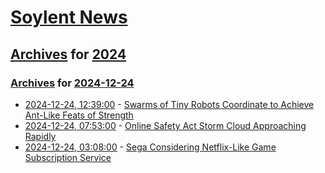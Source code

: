 # [Soylent News](../../../README.md)

## [Archives](../../index.md) for [2024](../index.md)

### [Archives](../../index.md) for [2024-12-24](index.md)

* [2024-12-24, 12:39:00](https://soylentnews.org/article.pl?sid=24/12/23/041236&from=rss) - [Swarms of Tiny Robots Coordinate to Achieve Ant-Like Feats of Strength](https://soylentnews.org/article.pl?sid=24/12/23/041236&from=rss)
* [2024-12-24, 07:53:00](https://soylentnews.org/article.pl?sid=24/12/23/0051244&from=rss) - [Online Safety Act Storm Cloud Approaching Rapidly](https://soylentnews.org/article.pl?sid=24/12/23/0051244&from=rss)
* [2024-12-24, 03:08:00](https://soylentnews.org/article.pl?sid=24/12/23/0030210&from=rss) - [Sega Considering Netflix-Like Game Subscription Service](https://soylentnews.org/article.pl?sid=24/12/23/0030210&from=rss)
